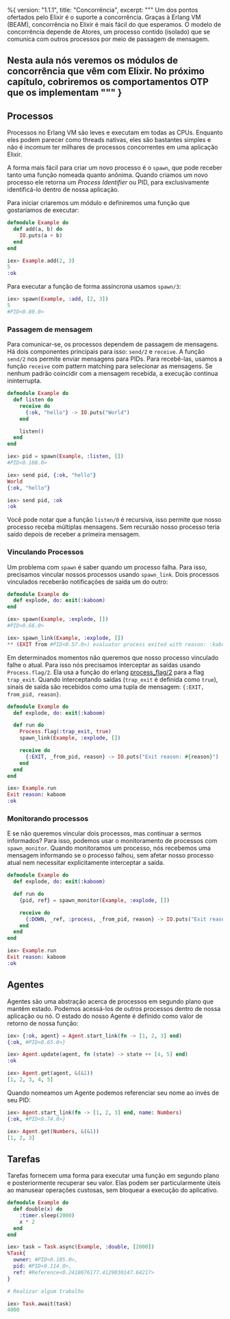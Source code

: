 %{
  version: "1.1.1",
  title: "Concorrência",
  excerpt: """
  Um dos pontos ofertados pelo Elixir é o suporte a concorrência. Graças à Erlang VM (BEAM), concorrência no Elixir é mais fácil do que esperamos. O modelo de concorrência depende de Atores, um processo contido (isolado) que se comunica com outros processos por meio de passagem de mensagem.
  
  Nesta aula nós veremos os módulos de concorrência que vêm com Elixir. No próximo capítulo, cobriremos os comportamentos OTP que os implementam
  """
}
---

## Processos

Processos no Erlang VM são leves e executam em todas as CPUs. Enquanto eles podem parecer como threads nativas, eles são bastantes simples e não é incomum ter milhares de processos concorrentes em uma aplicação Elixir.

A forma mais fácil para criar um novo processo é o `spawn`, que pode receber tanto uma função nomeada quanto anônima. Quando criamos um novo processo ele retorna um _Process Identifier_ ou PID, para exclusivamente identificá-lo dentro de nossa aplicação.

Para iniciar criaremos um módulo e definiremos uma função que gostaríamos de executar:

```elixir
defmodule Example do
  def add(a, b) do
    IO.puts(a + b)
  end
end

iex> Example.add(2, 3)
5
:ok
```

Para executar a função de forma assíncrona usamos `spawn/3`:

```elixir
iex> spawn(Example, :add, [2, 3])
5
#PID<0.80.0>
```

### Passagem de mensagem

Para comunicar-se, os processos dependem de passagem de mensagens. Há dois componentes principais para isso: `send/2` e `receive`. A função `send/2` nos permite enviar mensagens para PIDs. Para recebê-las, usamos a função `receive` com pattern matching para selecionar as mensagens. Se nenhum padrão coincidir com a mensagem recebida, a execução continua ininterrupta.

```elixir
defmodule Example do
  def listen do
    receive do
      {:ok, "hello"} -> IO.puts("World")
    end

    listen()
  end
end

iex> pid = spawn(Example, :listen, [])
#PID<0.108.0>

iex> send pid, {:ok, "hello"}
World
{:ok, "hello"}

iex> send pid, :ok
:ok
```

Você pode notar que a função `listen/0` é recursiva, isso permite que nosso processo receba múltiplas mensagens. Sem recursão nosso processo teria saído depois de receber a primeira mensagem.

### Vinculando Processos

Um problema com `spawn` é saber quando um processo falha. Para isso, precisamos vincular nossos processos usando `spawn_link`. Dois processos vinculados receberão notificações de saída um do outro:

```elixir
defmodule Example do
  def explode, do: exit(:kaboom)
end

iex> spawn(Example, :explode, [])
#PID<0.66.0>

iex> spawn_link(Example, :explode, [])
** (EXIT from #PID<0.57.0>) evaluator process exited with reason: :kaboom
```

Em determinados momentos não queremos que nosso processo vinculado falhe o atual. Para isso nós precisamos interceptar as saídas usando `Process.flag/2`. Ela usa a função do erlang [process_flag/2](http://erlang.org/doc/man/erlang.html#process_flag-2) para a flag `trap_exit`. Quando interceptando saídas (`trap_exit` é definida como `true`), sinais de saída são recebidos como uma tupla de mensagem: `{:EXIT, from_pid, reason}`.

```elixir
defmodule Example do
  def explode, do: exit(:kaboom)

  def run do
    Process.flag(:trap_exit, true)
    spawn_link(Example, :explode, [])

    receive do
      {:EXIT, _from_pid, reason} -> IO.puts("Exit reason: #{reason}")
    end
  end
end

iex> Example.run
Exit reason: kaboom
:ok
```

### Monitorando processos

E se não queremos vincular dois processos, mas continuar a sermos informados? Para isso, podemos usar o monitoramento de processos com `spawn_monitor`. Quando monitoramos um processo, nós recebemos uma mensagem informando se o processo falhou, sem afetar nosso processo atual nem necessitar explicitamente interceptar a saída.

```elixir
defmodule Example do
  def explode, do: exit(:kaboom)

  def run do
    {pid, ref} = spawn_monitor(Example, :explode, [])

    receive do
      {:DOWN, _ref, :process, _from_pid, reason} -> IO.puts("Exit reason: #{reason}")
    end
  end
end

iex> Example.run
Exit reason: kaboom
:ok
```

## Agentes

Agentes são uma abstração acerca de processos em segundo plano que mantêm estado. Podemos acessá-los de outros processos dentro de nossa aplicação ou nó. O estado do nosso Agente é definido como valor de retorno de nossa função:

```elixir
iex> {:ok, agent} = Agent.start_link(fn -> [1, 2, 3] end)
{:ok, #PID<0.65.0>}

iex> Agent.update(agent, fn (state) -> state ++ [4, 5] end)
:ok

iex> Agent.get(agent, &(&1))
[1, 2, 3, 4, 5]
```

Quando nomeamos um Agente podemos referenciar seu nome ao invés de seu PID:

```elixir
iex> Agent.start_link(fn -> [1, 2, 3] end, name: Numbers)
{:ok, #PID<0.74.0>}

iex> Agent.get(Numbers, &(&1))
[1, 2, 3]
```

## Tarefas

Tarefas fornecem uma forma para executar uma função em segundo plano e posteriormente recuperar seu valor. Elas podem ser particularmente úteis ao manusear operações custosas, sem bloquear a execução do aplicativo.

```elixir
defmodule Example do
  def double(x) do
    :timer.sleep(2000)
    x * 2
  end
end

iex> task = Task.async(Example, :double, [2000])
%Task{
  owner: #PID<0.105.0>,
  pid: #PID<0.114.0>,
  ref: #Reference<0.2418076177.4129030147.64217>
}

# Realizar algum trabalho

iex> Task.await(task)
4000
```
